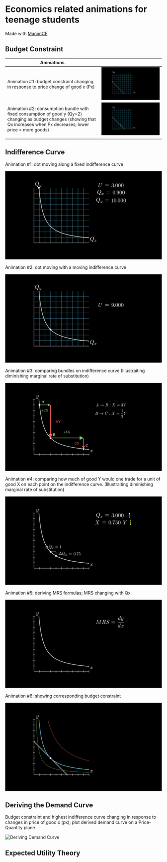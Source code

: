 # Economics related animations for teenage students

Made with [ManimCE](https://docs.manim.community/en/stable/index.html#)



## Budget Constraint

| Animations                                                                                                                                                                  |                                                               |
| --------------------------------------------------------------------------------------------------------------------------------------------------------------------------- | ------------------------------------------------------------- |
| Animation #1: budget constraint changing in response to price change of good x (Px)                                                                                         | ![Budget Constraint Intro-1](out/BudgetConstraintIntro-1.gif) |
| Animation #2: consumption bundle with fixed consumption of good y (Qy=2) changing as budget changes (showing that Qx increases when Px decreases; lower price = more goods) | ![Budget Constraint Intro-2](out/BudgetConstraintIntro-2.gif) |
|                                                                                                                                                                             |                                                               |



## Indifference Curve

Animation #1: dot moving along a fixed indifference curve

![Indifference Curve Intro-1](out/IndifferenceCurveIntro-1.gif)

Animation #2: dot moving with a moving indifference curve

![Indifference Curve Intro-2](out/IndifferenceCurveIntro-2.gif)

Animation #3: comparing bundles on indifference curve (Illustraiting diminishing marginal rate of substitution)

![Indifference Curve Intro-3](out/IndifferenceCurveIntro-3.png)

Animation #4: comparing how much of good Y would one trade for a unit of good X on each point on the indifference curve. (Illustraiting diminishing marginal rate of substitution)

![Indifference Curve Intro-4](out/IndifferenceCurveIntro-4.gif)

Animation #5: deriving MRS formulas; MRS changing with Qx

![Indifference Curve Intro-5](out/IndifferenceCurveIntro-5.gif)

Animation #6: showing corresponding budget constraint

![Indifference Curve Intro-6](out/IndifferenceCurveIntro-6.png)

## Deriving the Demand Curve

Budget constraint and highest indifference curve changing in response to changes in price of good x (px); plot derived demand curve on a Price-Quantity plane 

![Deriving Demand Curve](out/DerivingDemandCurve.gif)

## Expected Utility Theory
